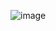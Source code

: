 ![image](https://user-images.githubusercontent.com/49618712/208921628-e86e6123-a28c-4602-98c9-4b913d576187.png)
